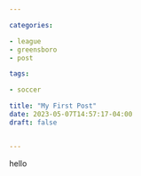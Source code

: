 ```yaml
---

categories:

- league
- greensboro 
- post

tags: 

- soccer

title: "My First Post"
date: 2023-05-07T14:57:17-04:00
draft: false


---
```



hello

